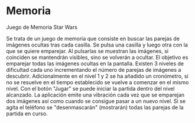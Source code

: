 # Memoria
Juego de Memoria Star Wars

Se trata de un juego de memoria que consiste en buscar las parejas de imágenes ocultas tras cada casilla.
Se pulsa una casilla y luego otra con la que se quiere emparejar. 
Al pulsarlas se muestran las imágenes, si coinciden se mantendrán visibles, sino se volverán a ocultar.
El objetivo es emparejar todas las imágenes ocultas en la pantalla.
Existen 3 niveles de dificultad cada uno incrementando el número de parejas de imágenes a descubrir.
Adicionalmente en el nivel 1 y 2 se ha añadido un cronómetro, si no se resuelve en el tiempo establecido se vuelve a comenzar en el mismo nivel.
Con el botón "Jugar" se puede iniciar la partida dentro del nivel alcanzado.
La aplicación emite una vibración cada vez que se emparejan dos imágenes así como cuando se consigue pasar a un nuevo nivel.
Si se agita el teléfono se "desenmascarán" (mostrarán) todas las parejas de la partida en curso.

